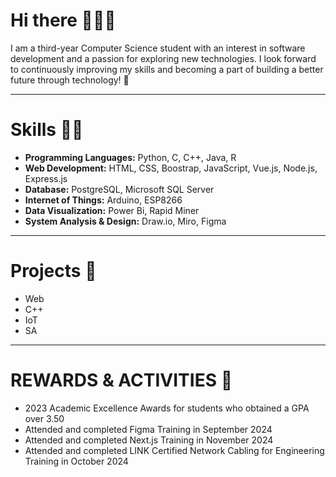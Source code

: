 # Hi there 🙋🏻‍♀️

I am a third-year Computer Science student with an interest in software development and a passion for exploring new technologies. I look forward to continuously improving my skills and becoming a part of building a better future through technology! 🙏

---

# Skills 💪🏻
- **Programming Languages:** Python, C, C++, Java, R
- **Web Development:** HTML, CSS, Boostrap, JavaScript, Vue.js, Node.js, Express.js
- **Database:** PostgreSQL, Microsoft SQL Server
- **Internet of Things:** Arduino, ESP8266
- **Data Visualization:** Power Bi, Rapid Miner
- **System Analysis & Design:** Draw.io, Miro, Figma

---

# Projects 📂
- Web
- C++
- IoT
- SA

---

# REWARDS & ACTIVITIES 🏅
- 2023 Academic Excellence Awards for students who obtained a GPA over 3.50
- Attended and completed Figma Training in September 2024
- Attended and completed Next.js Training in November 2024
- Attended and completed LINK Certified Network Cabling for Engineering Training in October 2024
